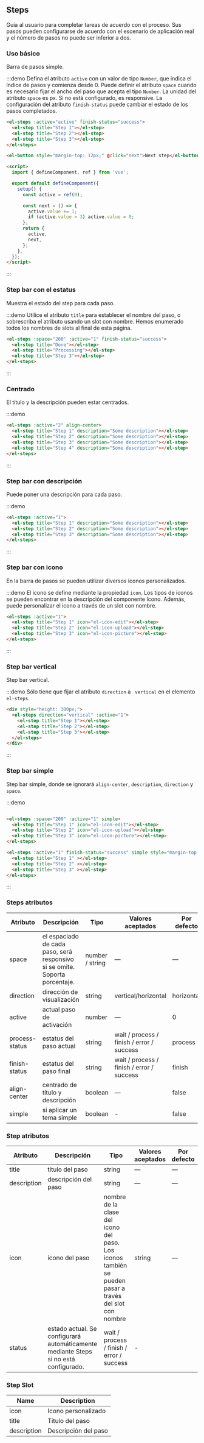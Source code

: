 ## Steps

Guía al usuario para completar tareas de acuerdo con el proceso. Sus pasos pueden configurarse de acuerdo con el escenario de aplicación real y el número de pasos no puede ser inferior a dos.

### Uso básico

Barra de pasos simple.

:::demo Defina el atributo `active` con un valor de tipo `Number`, que indica el índice de pasos y comienza desde 0. Puede definir el atributo `space` cuando es necesario fijar el ancho del paso que acepta el tipo `Number`. La unidad del atributo `space` es px. Si no está configurado, es responsive. La configuración del atributo `finish-status` puede cambiar el estado de los pasos completados.

```html
<el-steps :active="active" finish-status="success">
  <el-step title="Step 1"></el-step>
  <el-step title="Step 2"></el-step>
  <el-step title="Step 3"></el-step>
</el-steps>

<el-button style="margin-top: 12px;" @click="next">Next step</el-button>

<script>
  import { defineComponent, ref } from 'vue';

  export default defineComponent({
    setup() {
      const active = ref(0);

      const next = () => {
        active.value += 1;
        if (active.value > 3) active.value = 0;
      };
      return {
        active,
        next,
      };
    },
  });
</script>
```
:::

### Step bar con el estatus

Muestra el estado del step para cada paso.

:::demo Utilice el atributo `title` para establecer el nombre del paso, o sobrescriba el atributo usando un slot con nombre. Hemos enumerado todos los nombres de slots al final de esta página.

```html
<el-steps :space="200" :active="1" finish-status="success">
  <el-step title="Done"></el-step>
  <el-step title="Processing"></el-step>
  <el-step title="Step 3"></el-step>
</el-steps>
```
:::

### Centrado

El título y la descripción pueden estar centrados.

:::demo
```html
<el-steps :active="2" align-center>
  <el-step title="Step 1" description="Some description"></el-step>
  <el-step title="Step 2" description="Some description"></el-step>
  <el-step title="Step 3" description="Some description"></el-step>
  <el-step title="Step 4" description="Some description"></el-step>
</el-steps>
```
:::

### Step bar con descripción

Puede poner una descripción para cada paso.

:::demo
```html
<el-steps :active="1">
  <el-step title="Step 1" description="Some description"></el-step>
  <el-step title="Step 2" description="Some description"></el-step>
  <el-step title="Step 3" description="Some description"></el-step>
</el-steps>
```
:::

### Step bar con icono

En la barra de pasos se pueden utilizar diversos iconos personalizados.

:::demo El icono se define mediante la propiedad `icon`. Los tipos de iconos se pueden encontrar en la descripción del componente Icono. Además, puede personalizar el icono a través de un slot con nombre.

```html
<el-steps :active="1">
  <el-step title="Step 1" icon="el-icon-edit"></el-step>
  <el-step title="Step 2" icon="el-icon-upload"></el-step>
  <el-step title="Step 3" icon="el-icon-picture"></el-step>
</el-steps>
```
:::

### Step bar vertical

Step bar vertical.

:::demo Sólo tiene que fijar el atributo `direction`  a ` vertical` en el elemento `el-steps`.

```html
<div style="height: 300px;">
  <el-steps direction="vertical" :active="1">
    <el-step title="Step 1"></el-step>
    <el-step title="Step 2"></el-step>
    <el-step title="Step 3"></el-step>
  </el-steps>
</div>
```
:::

### Step bar simple
Step bar simple, donde se ignorará `align-center`, `description`, `direction` y `space`.

:::demo
```html

<el-steps :space="200" :active="1" simple>
  <el-step title="Step 1" icon="el-icon-edit"></el-step>
  <el-step title="Step 2" icon="el-icon-upload"></el-step>
  <el-step title="Step 3" icon="el-icon-picture"></el-step>
</el-steps>

<el-steps :active="1" finish-status="success" simple style="margin-top: 20px">
  <el-step title="Step 1" ></el-step>
  <el-step title="Step 2" ></el-step>
  <el-step title="Step 3" ></el-step>
</el-steps>
```
:::

### Steps atributos

| Atributo       | Descripción                                                  | Tipo            | Valores aceptados                         | Por defecto |
| -------------- | ------------------------------------------------------------ | --------------- | ----------------------------------------- | ----------- |
| space          | el espaciado de cada paso, será responsivo si se omite. Soporta porcentaje. | number / string | —                                         | —           |
| direction      | dirección de visualización                                   | string          | vertical/horizontal                       | horizontal  |
| active         | actual paso de activación                                    | number          | —                                         | 0           |
| process-status | estatus del paso actual                                      | string          | wait / process / finish / error / success | process     |
| finish-status  | estatus del paso final                                       | string          | wait / process / finish / error / success | finish      |
| align-center   | centrado de título y descripción                             | boolean         | —                                         | false       |
| simple         | si aplicar un tema simple                                    | boolean         | -                                         | false       |

### Step atributos
| Atributo    | Descripción                              | Tipo                                     | Valores aceptados | Por defecto |
| ----------- | ---------------------------------------- | ---------------------------------------- | ----------------- | ----------- |
| title       | titulo del paso                          | string                                   | —                 | —           |
| description | descripción del paso                     | string                                   | —                 | —           |
| icon        | icono del paso                           | nombre de la clase del icono del paso. Los iconos también se pueden pasar a través del slot con nombre | string            | —           |
| status      | estado actual. Se configurará automáticamente mediante Steps si no está configurado. | wait / process / finish / error / success | -                 |             |

### Step Slot
| Name        | Description          |
| ----------- | -------------------- |
| icon        | Icono personalizado  |
| title       | Titulo del paso      |
| description | Descripción del paso |

